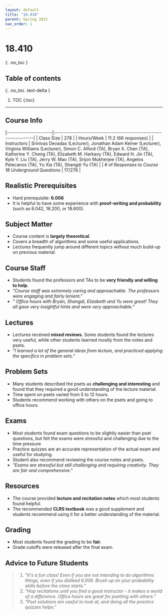```yaml
---
layout: default
title: "18.410"
parent: Spring 2021
nav_order: 1
---
```


# 18.410
{: .no_toc }

## Table of contents
{: .no_toc .text-delta }

1. TOC
{:toc}

---

## Course Info

|:----------------------|:-------------------------------------------------------------------|
| Class Size | 278 |
| Hours/Week | 11.2 (66 responses) |
| Instructors | Srinivas Devadas (Lecturer), Jonathan Adam Kelner (Lecturer), Virginia Williams (Lecturer), Simon C. Alford (TA), Bryan X. Chen (TA), Katherine Y. Cheng (TA), Elizabeth M. Harkavy (TA), Edward H. Jin (TA), Kyle Y. Liu (TA), Jerry W. Mao (TA), Srijon Mukherjee (TA), Angelos Pelecanos (TA), Yu Xia (TA), Shangdi Yu (TA) |
| # of Responses to _Course 18 Underground_ Questions | 17/278 |

## Realistic Prerequisites

- Hard prerequisite: **6.006**
- It is helpful to have some experience with **proof-writing and probability** (such as 6.042, 18.200, or 18.600).

## Subject Matter

- Course content is **largely theoretical**.
- Covers a breadth of algorithms and some useful applications.
- Lectures frequently jump around different topics without much build-up on previous material.

## Course Staff

- Students found the professors and TAs to be **very friendly and willing to help**.
- _"Course staff was extremely caring and approachable. The professors were engaging and fairly lenient."_
- _" Office hours with Bryan, Shangdi, Elizabeth and Yu were great! They all gave very insightful hints and were very approachable."_

## Lectures

- Lectures received **mixed reviews**. Some students found the lectures very useful, while other students learned mostly from the notes and psets.
- _"I learned a lot of the general ideas from lecture, and practiced applying the specifics in problem sets."_

## Problem Sets

- Many students described the psets as **challenging and interesting** and found that they required a good understanding of the lecture material.
- Time spent on psets varied from 5 to 12 hours.
- Students recommend working with others on the psets and going to office hours.

## Exams

- Most students found exam questions to be slightly easier than pset questions, but felt the exams were stressful and challenging due to the time pressure
- Practice quizzes are an accurate representation of the actual exam and useful for studying.
- Student also recommend reviewing the course notes and psets.
- _"Exams are stressful but still challenging and requiring creativity. They are fair and comprehensive."_

## Resources

- The course provided **lecture and recitation notes** which most students found helpful.
- The recommended **CLRS textbook** was a good supplement and students recommend using it for a better understanding of the material.

## Grading

- Most students found the grading to be **fair**.
- Grade cutoffs were released after the final exam.

## Advice to Future Students

> 1. _"It's a fun class! Even if you are not intending to do algorithms things, even if you disliked 6.006. Brush up on your probability skills before the class starts."_
> 2. _"Hop recitations until you find a good instructor - it makes a world of a difference. Office hours are great for psetting with others."_
> 3. _"Pset solutions are useful to look at, and doing all the practice quizzes helps."_

<!-- ## Syllabus

Click [**here**](/assets/files/410_Syllabus_Spring2021.pdf) for a PDF of this course's syllabus. -->
